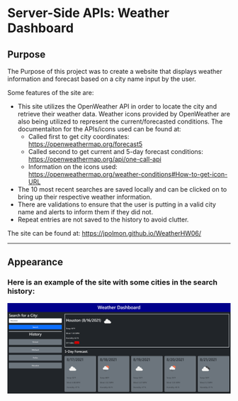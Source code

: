# Server-Side APIs: Weather Dashboard

## Purpose

The Purpose of this project was to create a website that displays weather information and forecast based on a city name input by the user.  

Some features of the site are:
- This site utilizes the OpenWeather API in order to locate the city and retrieve their weather data. Weather icons provided by OpenWeather are also being utilized to represent the current/forecasted conditions. The documentaiton for the APIs/icons used can be found at:
    - Called first to get city coordinates: https://openweathermap.org/forecast5
    - Called second to get current and 5-day forecast conditions: https://openweathermap.org/api/one-call-api
    - Information on the icons used: https://openweathermap.org/weather-conditions#How-to-get-icon-URL
- The 10 most recent searches are saved locally and can be clicked on to bring up their respective weather information.  
- There are validations to ensure that the user is putting in a valid city name and alerts to inform them if they did not.  
- Repeat entries are not saved to the history to avoid clutter. 

The site can be found at: https://jpolmon.github.io/WeatherHW06/

---
## Appearance

### Here is an example of the site with some cities in the search history:  

![Website image](./assets/images/WebPageImage.png)
